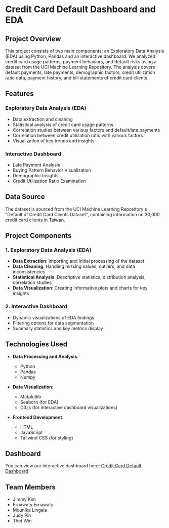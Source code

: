 # Credit Card Default Dashboard and EDA

## Project Overview

This project consists of two main components: an Exploratory Data Analysis (EDA) using Python, Pandas and an interactive dashboard. We analyzed credit card usage patterns, payment behaviors, and default risks using a dataset from the UCI Machine Learning Repository. The analysis covers default payments, late payments, demographic factors, credit utilization ratio data, payment history, and bill statements of credit card clients.

## Features

### Exploratory Data Analysis (EDA)
- Data extraction and cleaning
- Statistical analysis of credit card usage patterns
- Correlation studies between various factors and default/late payments
- Correlation between credit utilization ratio with various factors
- Visualization of key trends and insights

### Interactive Dashboard
- Late Payment Analysis
- Buying Pattern Behavior Visualization
- Demographic Insights
- Credit Utilization Ratio Examination

## Data Source

The dataset is sourced from the UCI Machine Learning Repository's "Default of Credit Card Clients Dataset", containing information on 30,000 credit card clients in Taiwan.

## Project Components

### 1. Exploratory Data Analysis (EDA)
- **Data Extraction**: Importing and initial processing of the dataset
- **Data Cleaning**: Handling missing values, outliers, and data inconsistencies
- **Statistical Analysis**: Descriptive statistics, distribution analysis, correlation studies
- **Data Visualization**: Creating informative plots and charts for key insights

### 2. Interactive Dashboard
- Dynamic visualizations of EDA findings
- Filtering options for data segmentation
- Summary statistics and key metrics display

## Technologies Used

- **Data Processing and Analysis**: 
  - Python
  - Pandas
  - Numpy
    
- **Data Visualization**: 
  - Matplotlib
  - Seaborn (for EDA)
  - D3.js (for interactive dashboard visualizations)
    
- **Frontend Development**:
  - HTML
  - JavaScript
  - Tailwind CSS (for styling)

## Dashboard

You can view our interactive dashboard here: [Credit Card Default Dashboard](https://j91k.github.io/Credit_Card_Default_Dashboard/)

## Team Members

- Jimmy Kim
- Ernawaty Ernawaty
- Mounika Lingala
- Judy Pin
- Thet Win


